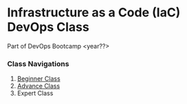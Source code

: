 # Infrastructure as a Code (IaC) DevOps Class 

Part of DevOps Bootcamp <year??>

### Class Navigations
1. [Beginner Class ](./beginner/README.md)
2. [Advance Class](./advance/README.md)
3. Expert Class
